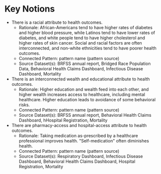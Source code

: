 # Key Notions

* There is a racial attribute to health outcomes.
    * Rationale: African-Americans tend to have higher rates of diabetes and higher blood pressure, while Latinos tend to have lower rates of diabetes, and white people tend to have higher cholesterol and higher rates of skin cancer.  Social and racial factors are often interconnected, and non-white ethnicities tend to have poorer health outcomes.
    * Connected Pattern: pattern name (pattern source)
    * Source Dataset(s): BRFSS annual report, Bridged Race Population Data, Behavioral Health Claims Dashboard, Infectious Disease Dashboard, Mortality
* There is an interconnected wealth and educational attribute to health outcomes.
    * Rationale: Higher education and wealth feed into each other, and higher wealth increases access to healthcare, including mental healthcare.  Higher education leads to avoidance of some behavioral risks.
    * Connected Pattern: pattern name (pattern source)
    * Source Dataset(s): BRFSS annual report, Behavioral Health Claims Dashboard, hHospital Registration, Mortality
* There are pharmacy-access and hospital-access attribute to health outcomes.
    * Rationale: Taking medication as-prescribed by a healthcare professional improves health. "Self-medication" often diminishes health.
    * Connected Pattern: pattern name (pattern source)
    * Source Dataset(s): Respiratory Dashboard, Infectious Disease Dashboard, Behavioral Health Claims Dashboard, Hospital Registration, Mortality

